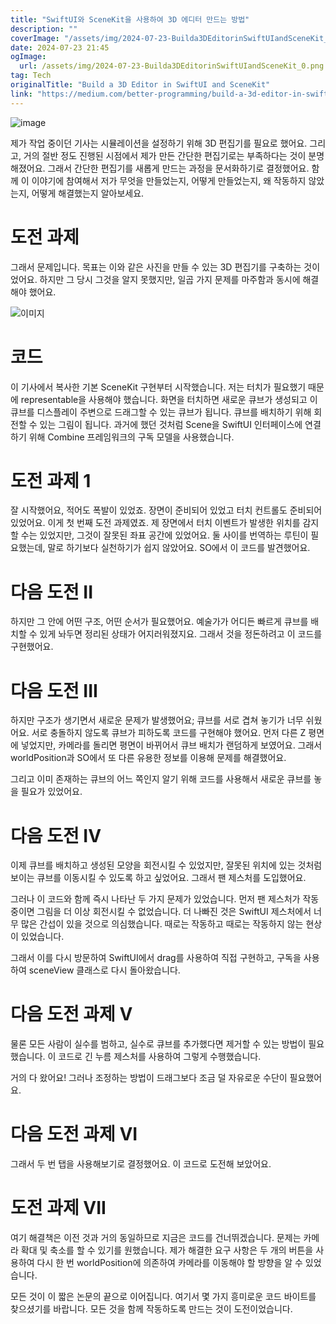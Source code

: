 ```yaml
---
title: "SwiftUI와 SceneKit을 사용하여 3D 에디터 만드는 방법"
description: ""
coverImage: "/assets/img/2024-07-23-Builda3DEditorinSwiftUIandSceneKit_0.png"
date: 2024-07-23 21:45
ogImage: 
  url: /assets/img/2024-07-23-Builda3DEditorinSwiftUIandSceneKit_0.png
tag: Tech
originalTitle: "Build a 3D Editor in SwiftUI and SceneKit"
link: "https://medium.com/better-programming/build-a-3d-editor-in-swiftui-and-scenekit-7a680e95d8a"
---
```



![image](https://miro.medium.com/v2/resize:fit:1400/1*UcYgmZsPYcEV_imN4SM1RQ.gif)

제가 작업 중이던 기사는 시뮬레이션을 설정하기 위해 3D 편집기를 필요로 했어요. 그리고, 거의 절반 정도 진행된 시점에서 제가 만든 간단한 편집기로는 부족하다는 것이 분명해졌어요. 그래서 간단한 편집기를 새롭게 만드는 과정을 문서화하기로 결정했어요. 함께 이 이야기에 참여해서 저가 무엇을 만들었는지, 어떻게 만들었는지, 왜 작동하지 않았는지, 어떻게 해결했는지 알아보세요.

# 도전 과제

그래서 문제입니다. 목표는 이와 같은 사진을 만들 수 있는 3D 편집기를 구축하는 것이었어요. 하지만 그 당시 그것을 알지 못했지만, 일곱 가지 문제를 마주함과 동시에 해결해야 했어요.

<div class="content-ad"></div>


![이미지](/assets/img/2024-07-23-Builda3DEditorinSwiftUIandSceneKit_0.png)

# 코드

이 기사에서 복사한 기본 SceneKit 구현부터 시작했습니다. 저는 터치가 필요했기 때문에 representable을 사용해야 했습니다. 화면을 터치하면 새로운 큐브가 생성되고 이 큐브를 디스플레이 주변으로 드래그할 수 있는 큐브가 됩니다. 큐브를 배치하기 위해 회전할 수 있는 그림이 됩니다. 과거에 했던 것처럼 Scene을 SwiftUI 인터페이스에 연결하기 위해 Combine 프레임워크의 구독 모델을 사용했습니다.

# 도전 과제 1


<div class="content-ad"></div>

잘 시작했어요, 적어도 폭발이 있었죠. 장면이 준비되어 있었고 터치 컨트롤도 준비되어 있었어요. 이게 첫 번째 도전 과제였죠. 제 장면에서 터치 이벤트가 발생한 위치를 감지할 수는 있었지만, 그것이 잘못된 좌표 공간에 있었어요. 둘 사이를 번역하는 루틴이 필요했는데, 말로 하기보다 실천하기가 쉽지 않았어요. SO에서 이 코드를 발견했어요.

# 다음 도전 II

하지만 그 안에 어떤 구조, 어떤 순서가 필요했어요. 예술가가 어디든 빠르게 큐브를 배치할 수 있게 놔두면 정리된 상태가 어지러워졌지요. 그래서 것을 정돈하려고 이 코드를 구현했어요.

# 다음 도전 III

<div class="content-ad"></div>

하지만 구조가 생기면서 새로운 문제가 발생했어요; 큐브를 서로 겹쳐 놓기가 너무 쉬웠어요. 서로 충돌하지 않도록 큐브가 피하도록 코드를 구현해야 했어요. 먼저 다른 Z 평면에 넣었지만, 카메라를 돌리면 평면이 바뀌어서 큐브 배치가 랜덤하게 보였어요. 그래서 worldPosition과 SO에서 또 다른 유용한 정보를 이용해 문제를 해결했어요.

그리고 이미 존재하는 큐브의 어느 쪽인지 알기 위해 코드를 사용해서 새로운 큐브를 놓을 필요가 있었어요.

# 다음 도전 IV

이제 큐브를 배치하고 생성된 모양을 회전시킬 수 있었지만, 잘못된 위치에 있는 것처럼 보이는 큐브를 이동시킬 수 있도록 하고 싶었어요. 그래서 팬 제스처를 도입했어요.

<div class="content-ad"></div>

그러나 이 코드와 함께 즉시 나타난 두 가지 문제가 있었습니다. 먼저 팬 제스처가 작동 중이면 그림을 더 이상 회전시킬 수 없었습니다. 더 나빠진 것은 SwiftUI 제스처에서 너무 많은 간섭이 있을 것으로 의심했습니다. 때로는 작동하고 때로는 작동하지 않는 현상이 있었습니다.

그래서 이를 다시 방문하여 SwiftUI에서 drag를 사용하여 직접 구현하고, 구독을 사용하여 sceneView 클래스로 다시 돌아왔습니다.

# 다음 도전 과제 V

물론 모든 사람이 실수를 범하고, 실수로 큐브를 추가했다면 제거할 수 있는 방법이 필요했습니다. 이 코드로 긴 누름 제스처를 사용하여 그렇게 수행했습니다.

<div class="content-ad"></div>

거의 다 왔어요! 그러나 조정하는 방법이 드래그보다 조금 덜 자유로운 수단이 필요했어요.

# 다음 도전 과제 VI

그래서 두 번 탭을 사용해보기로 결정했어요. 이 코드로 도전해 보았어요.

# 도전 과제 VII

<div class="content-ad"></div>

여기 해결책은 이전 것과 거의 동일하므로 지금은 코드를 건너뛰겠습니다. 문제는 카메라 확대 및 축소를 할 수 있기를 원했습니다. 제가 해결한 요구 사항은 두 개의 버튼을 사용하여 다시 한 번 worldPosition에 의존하여 카메라를 이동해야 할 방향을 알 수 있었습니다.

모든 것이 이 짧은 논문의 끝으로 이어집니다. 여기서 몇 가지 흥미로운 코드 바이트를 찾으셨기를 바랍니다. 모든 것을 함께 작동하도록 만드는 것이 도전이었습니다.